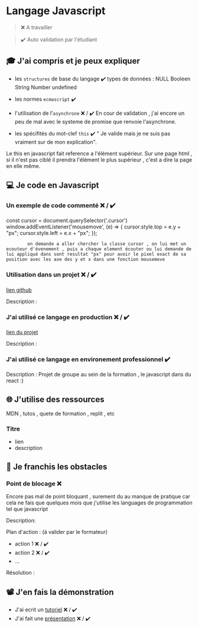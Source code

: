 # Langage Javascript

> ❌ A travailler

> ✔️ Auto validation par l'étudiant

## 🎓 J'ai compris et je peux expliquer

- les `structures` de base du langage  ✔️
types de données : 
NULL
Booleen
String
Number
undefined
- les normes `ecmascript` ✔️

- l'utilisation de l'`asynchrone` ❌ / ✔️
En cour de validation , j'ai encore un peu de mal avec le systeme de promise que renvoie l'asynchrone.
- les spécifités du mot-clef `this` ✔️
" Je valide mais je ne suis pas vraiment sur de mon explication".

Le this en javascript fait reference a l'élément supérieur. 
 Sur une page html , si il n'est pas ciblé il prendra l'élément le plus supérieur , c'est a dire la page en elle même.

## 💻 Je code en Javascript

### Un exemple de code commenté ❌ / ✔️

 const cursor = document.querySelector('.cursor')
        window.addEventListener('mousemove',
            (e) => {
                cursor.style.top = e.y + "px";
                 cursor.style.left = e.x + "px";
            });

            on demande a aller chercher la classe cursor , on lui met un ecouteur d'évenement , puis a chaque element écouter ou lui demande de lui appliqué dans sont resultat "px" pour avoir le pixel exact de sa position avec les axe des y et x dans une fonction mousemove 

### Utilisation dans un projet ❌ / ✔️

[lien github](...)

Description :

### J'ai utilisé ce langage en production ❌ / ✔️

[lien du projet](...)

Description :

### J'ai utilisé ce langage en environement professionnel  ✔️

Description : Projet de groupe au sein de la formation , le javascript dans du react :) 

## 🌐 J'utilise des ressources
MDN , tutos , quete de formation , replit , etc
### Titre

- lien
- description

## 🚧 Je franchis les obstacles

### Point de blocage ❌ 

Encore pas mal de point bloquant , surement du au manque de pratique car cela ne fais que quelques mois que j'utilise les languages de programmation tel que javascript 

Description:

Plan d'action : (à valider par le formateur)

- action 1 ❌ / ✔️
- action 2 ❌ / ✔️
- ...

Résolution :

## 📽️ J'en fais la démonstration

- J'ai ecrit un [tutoriel](...) ❌ / ✔️
- J'ai fait une [présentation](...) ❌ / ✔️

